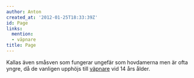 ```yaml
---
author: Anton
created_at: '2012-01-25T18:33:39Z'
id: Page
links:
  mention:
  - väpnare
title: Page
---
```


Kallas även småsven som fungerar ungefär som hovdamerna men är ofta yngre, då de vanligen upphöjs
till [väpnare] vid 14 års ålder.

  [väpnare]: väpnare
